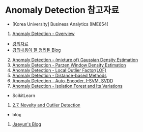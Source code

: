 # Anomaly Detection 참고자료

* [Korea University] Business Analytics (IME654)
1. [Anomaly Detection - Overview](https://www.youtube.com/watch?v=ECgI1YVQpY8&list=PLetSlH8YjIfWMdw9AuLR5ybkVvGcoG2EW&index=15)
+ [강의자료](https://github.com/githubseonghoon/githubseonghoon.github.io/blob/master/Documents/03-1_Anomaly%20Detection_Overview.pdf)
+ [강의내용이 잘 정리된 Blog](https://jayhey.github.io/novelty%20detection/2017/10/18/Novelty_detection_overview/)
2. [Anomaly Detection - (mixture of) Gaussian Density Estimation](https://www.youtube.com/watch?v=kKZM8bxwQbA&list=PLetSlH8YjIfWMdw9AuLR5ybkVvGcoG2EW&index=16)
3. [Anomaly Detection - Parzen Window Density Estimation](https://www.youtube.com/watch?v=rddQT5vxwrg&list=PLetSlH8YjIfWMdw9AuLR5ybkVvGcoG2EW&index=17)
4. [Anomaly Detection - Local Outlier Factor(LOF)](https://www.youtube.com/watch?v=ODNAyt1h6Eg&list=PLetSlH8YjIfWMdw9AuLR5ybkVvGcoG2EW&index=18)
5. [Anomaly Detection - Distance-based Methods](https://www.youtube.com/watch?v=diEYxlkcwFM&list=PLetSlH8YjIfWMdw9AuLR5ybkVvGcoG2EW&index=19)
6. [Anomaly Detection - Auto-Encoder, I-SVM, SVDD](https://www.youtube.com/watch?v=OmK_GQ40yko&list=PLetSlH8YjIfWMdw9AuLR5ybkVvGcoG2EW&index=20)
7. [Anomaly Detection - Isolation Forest and Its Variations](https://www.youtube.com/watch?v=puVdwi5PjVA&list=PLetSlH8YjIfWMdw9AuLR5ybkVvGcoG2EW&index=21)

* ScikitLearn
1. [2.7. Novelty and Outlier Detection](https://scikit-learn.org/stable/modules/outlier_detection.html)


* blog
1. [Jaeyun's Blog](https://jayhey.github.io/category/#/Novelty%20Detectio)
